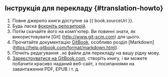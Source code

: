 ## Інструкція для перекладу {#translation-howto}

1. Повне джерело книги доступне за {{ book.sourceUrl }}.
2. Будь ласка [фокрніть репозиторій](https://help.github.com/articles/fork-a-repo).
3. Потім скачайте його  на комп'ютер. Ви повинні знати, як використовувати [Git] (http://www.git-scm.com) для цього.
4. Прочитайте  документацію [GitBook](https://help.gitbook.com), особливо розділ [Markdown] (https://help.gitbook.com/format/markdown.html).
5. Почніть редагування `.md` файли для перекладу на вашу рідну мову.
6. [Зареєструватися на GitBook.com](https://www.gitbook.com), створіть книгу, і ви можете побачити красиво наданий веб-сайт, з посиланнями на завантаження PDF, EPUB і т. д.